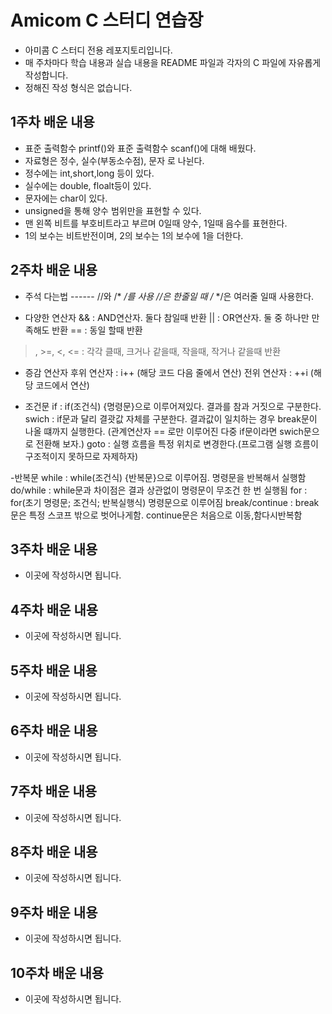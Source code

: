 # Amicom C 스터디 연습장

- 아미콤 C 스터디 전용 레포지토리입니다.
- 매 주차마다 학습 내용과 실습 내용을 README 파일과 각자의 C 파일에 자유롭게 작성합니다.
- 정해진 작성 형식은 없습니다.

## 1주차 배운 내용
- 표준 출력함수 printf()와 표준 출력함수 scanf()에 대해 배웠다.
- 자료형은 정수, 실수(부동소수점), 문자 로 나뉜다.
- 정수에는 int,short,long 등이 있다.
- 실수에는 double, floalt등이 있다.
- 문자에는 char이 있다.
- unsigned을 통해 양수 범위만을 표현할 수 있다.
- 맨 왼쪽 비트를 부호비트라고 부르며 0일때 양수, 1일때 음수를 표현한다.
- 1의 보수는 비트반전이며, 2의 보수는 1의 보수에 1을 더한다.

## 2주차 배운 내용
- 주석 다는법 ------ //와 /* */를 사용 //은 한줄일 때 /* */은 여러줄 일때 사용한다.

- 다양한 연산자
&& : AND연산자. 둘다 참일때 반환
|| : OR연산자. 둘 중 하나만 만족해도 반환
== : 동일 할때 반환
>, >=, <, <= : 각각 클때, 크거나 같을때, 작을때, 작거나 같을때 반환

- 증감 연산자
후위 연산자 : i++ (해당 코드 다음 줄에서 연산)
전위 연산자 : ++i (해당 코드에서 연산)

- 조건문
if : if(조건식) {명령문}으로 이루어져있다. 결과를 참과 거짓으로 구분한다.
swich : if문과 달리 결괏값 자체를 구분한다. 결과값이 일치하는 경우 break문이 나올 떄까지 실행한다.
(관계연산자 == 로만 이루어진 다중 if문이라면 swich문으로 전환해 보자.)
goto : 실행 흐름을 특정 위치로 변경한다.(프로그램 실행 흐름이 구조적이지 못하므로 자제하자)

-반복문
while : while(조건식) {반복문}으로 이루어짐. 명령문을 반복해서 실행함
do/while : while문과 차이점은 결과 상관없이 명령문이 무조건 한 번 실행됨
for : for(초기 명령문; 조건식; 반복실행식) 명령문으로 이루어짐
break/continue : break문은 특정 스코프 밖으로 벗어나게함. continue문은 처음으로 이동,함다시반복함

## 3주차 배운 내용
- 이곳에 작성하시면 됩니다.

## 4주차 배운 내용
- 이곳에 작성하시면 됩니다.

## 5주차 배운 내용
- 이곳에 작성하시면 됩니다.

## 6주차 배운 내용
- 이곳에 작성하시면 됩니다.

## 7주차 배운 내용
- 이곳에 작성하시면 됩니다.

## 8주차 배운 내용
- 이곳에 작성하시면 됩니다.

## 9주차 배운 내용
- 이곳에 작성하시면 됩니다.

## 10주차 배운 내용
- 이곳에 작성하시면 됩니다.
